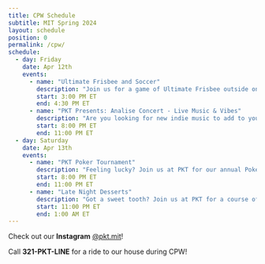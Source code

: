 ```yaml
---
title: CPW Schedule
subtitle: MIT Spring 2024
layout: schedule
position: 0
permalink: /cpw/
schedule:
  - day: Friday
    date: Apr 12th
    events:
      - name: "Ultimate Frisbee and Soccer"
        description: "Join us for a game of Ultimate Frisbee outside on a beautiful April afternoon. Or soccer if that's your thing. Either way, come to Barry Field for a swell time. Beginners welcome!"
        start: 3:00 PM ET
        end: 4:30 PM ET
      - name: "PKT Presents: Analise Concert - Live Music & Vibes"
        description: "Are you looking for new indie music to add to your playlist? Would you like to discover and support a local artist? Come to PKT this Friday Night for a live performance from [Analise](https://www.instagram.com/analise.music)! Food will be provided! Call 321-PKT-LINE for a ride."
        start: 8:00 PM ET
        end: 11:00 PM ET
  - day: Saturday
    date: Apr 13th
    events:
      - name: "PKT Poker Tournament"
        description: "Feeling lucky? Join us at PKT for our annual Poker Tournament! All are welcome, beginners or advanced. We'll be giving out hundreds of dollars of prizes (3D Printer, Apple Watch, JBL Speaker, and more). Call 321-PKT-LINE for a ride."
        start: 8:00 PM ET
        end: 11:00 PM ET
      - name: "Late Night Desserts"
        description: "Got a sweet tooth? Join us at PKT for a course of late night desserts curated by our star dessert chefs. Call 321-PKT-LINE for a ride."
        start: 11:00 PM ET
        end: 1:00 AM ET
---
```

<p class="text-center">Check out our <strong>Instagram</strong> <a href="https://peckbot.com/instagram" target="_blank">@pkt.mit</a>!</p>

<p class="text-center">Call <strong>321-PKT-LINE</strong> for a ride to our house during CPW!</p>
